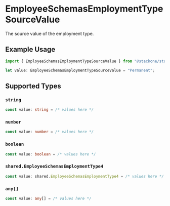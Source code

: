 # EmployeeSchemasEmploymentTypeSourceValue

The source value of the employment type.

## Example Usage

```typescript
import { EmployeeSchemasEmploymentTypeSourceValue } from "@stackone/stackone-client-ts/sdk/models/shared";

let value: EmployeeSchemasEmploymentTypeSourceValue = "Permanent";
```

## Supported Types

### `string`

```typescript
const value: string = /* values here */
```

### `number`

```typescript
const value: number = /* values here */
```

### `boolean`

```typescript
const value: boolean = /* values here */
```

### `shared.EmployeeSchemasEmploymentType4`

```typescript
const value: shared.EmployeeSchemasEmploymentType4 = /* values here */
```

### `any[]`

```typescript
const value: any[] = /* values here */
```

